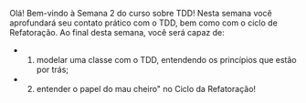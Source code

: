 Olá! Bem-vindo à Semana 2 do curso sobre TDD! 
Nesta semana você aprofundará seu contato prático com o TDD, bem como com o ciclo de Refatoração. Ao final desta semana, você será capaz de: 

- 1) modelar uma classe com o TDD, entendendo os princípios que estão por trás; 
- 2) entender o papel do mau cheiro" no Ciclo da Refatoração!
